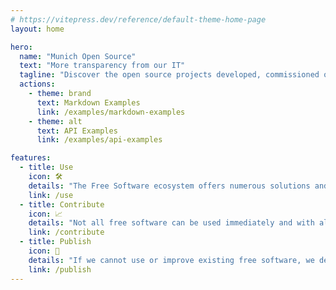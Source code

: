 ```yaml
---
# https://vitepress.dev/reference/default-theme-home-page
layout: home

hero:
  name: "Munich Open Source"
  text: "More transparency from our IT"
  tagline: "Discover the open source projects developed, commissioned or funded by the City of Munich."
  actions:
    - theme: brand
      text: Markdown Examples
      link: /examples/markdown-examples
    - theme: alt
      text: API Examples
      link: /examples/api-examples

features:
  - title: Use
    icon: 🛠
    details: "The Free Software ecosystem offers numerous solutions and applications. Modern software development is no longer possible without free software. Almost all software products contain free software."
    link: /use
  - title: Contribute
    icon: 📈
    details: "Not all free software can be used immediately and with all security and feature requirements. Free software also allows you to improve it and help fix bugs or add features."
    link: /contribute
  - title: Publish
    icon: 🚀
    details: "If we cannot use or improve existing free software, we develop free software ourselves. If we decide to develop software ourselves, it happens openly and freely."
    link: /publish
---
```


